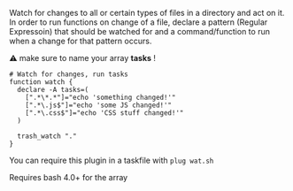 Watch for changes to all or certain types of files in a directory and act on it.   
In order to run functions on change of a file, declare a pattern (Regular Expressoin) that should be watched
for and a command/function to run when a change for that pattern occurs.  

:warning: make sure to name your array **tasks** !

```
# Watch for changes, run tasks
function watch {
  declare -A tasks=(
    [".*\*.*"]="echo 'something changed!'"
    [".*\.js$"]="echo 'some JS changed!'"
    [".*\.css$"]="echo 'CSS stuff changed!'"
  )

  trash_watch "."
}
```

You can require this plugin in a taskfile with
`plug wat.sh`

Requires bash 4.0+ for the array
